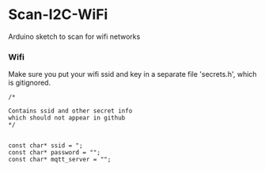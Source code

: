 # Scan-I2C-WiFi
Arduino sketch to scan for wifi networks


### Wifi
Make sure you put your wifi ssid and key in a separate file 'secrets.h', which is gitignored.

```
/*

Contains ssid and other secret info
which should not appear in github
*/


const char* ssid = ";
const char* password = "";
const char* mqtt_server = "";

```